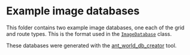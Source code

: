 # Example image databases
This folder contains two example image databases, one each of the grid and route
types. This is the format used in the
[``ImageDatabase``](../../navigation/image_database.h) class.

These databases were generated with the
[ant_world_db_creator](../../tools/ant_world_db_creator) tool.